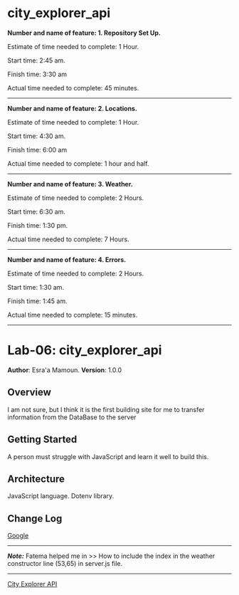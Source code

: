 # city_explorer_api

**Number and name of feature: 1. Repository Set Up.**

Estimate of time needed to complete: 1 Hour.

Start time: 2:45 am.

Finish time: 3:30 am

Actual time needed to complete: 45 minutes.

---

**Number and name of feature: 2. Locations.**

Estimate of time needed to complete: 1 Hour.

Start time: 4:30 am.

Finish time: 6:00 am

Actual time needed to complete: 1 hour and half.


---

**Number and name of feature: 3. Weather.**

Estimate of time needed to complete: 2 Hours.

Start time: 6:30 am.

Finish time: 1:30 pm.

Actual time needed to complete: 7 Hours.

---

**Number and name of feature: 4. Errors.**

Estimate of time needed to complete: 2 Hours.

Start time: 1:30 am.

Finish time: 1:45 am.

Actual time needed to complete: 15 minutes.

---


# Lab-06: city_explorer_api

**Author**: Esra'a Mamoun.
**Version**: 1.0.0 

## Overview
I am not sure, but I think it is the first building site for me to transfer information from the DataBase to the server

## Getting Started
A person must struggle with JavaScript and learn it well to build this.

## Architecture
JavaScript language.
Dotenv library.

## Change Log
[Google](https://www.google.com/)


---


***Note:*** Fatema helped me in >> How to include the index in the weather constructor line (53,65) in server.js file.


---

[City Explorer API](https://city-explorer-api-esraa-mamoun.herokuapp.com/)